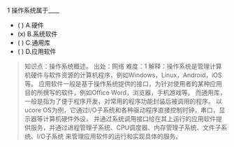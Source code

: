 1
操作系统属于____
- ( ) A.硬件
- (x) B.系统软件
- ( ) C.通用库
- ( ) D.应用软件

> 知识点：操作系统概述。
> 出处：网络
> 难度：1
> 解释：操作系统是管理计算机硬件与软件资源的计算机程序，例如Windows，Linux，Android，iOS等。
> 应用软件一般是基于操作系统提供的接口，为针对使用者的某种应用目的所撰写的软件，例如Office Word，浏览器，手机游戏等。
> 而通用库，一般是指为了便于程序开发，对常用的程序功能封装后被调用的程序。
> 以ucore OS为例，它通过I/O子系统和各种驱动程序直接控制时钟，串口，显示器等计算机硬件外设，
> 并通过系统调用接口给在其上运行的应用软件提供服务，并通过进程管理子系统、CPU调度器、内存管理子系统、文件子系统、I/O子系统
> 来管理应用软件的运行和实现具体的服务。

